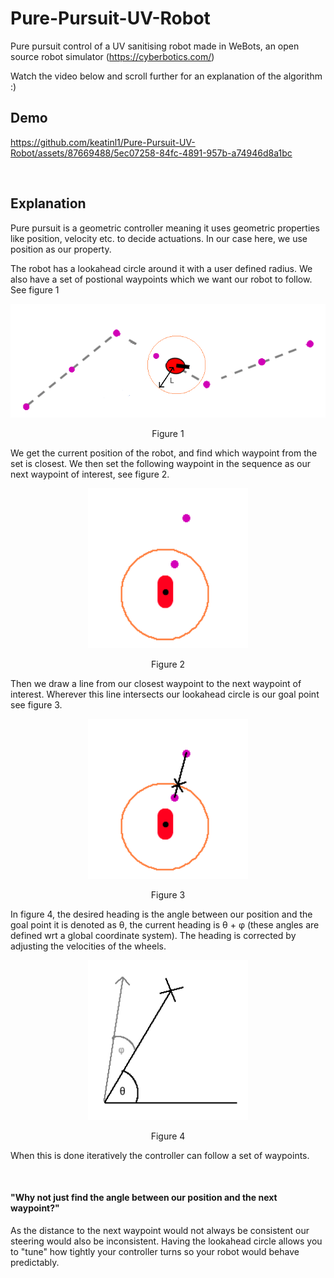 # Pure-Pursuit-UV-Robot 

Pure pursuit control of a UV sanitising robot made in WeBots, an open source robot simulator (https://cyberbotics.com/)

Watch the video below and scroll further for an explanation of the algorithm :)

## Demo

https://github.com/keatinl1/Pure-Pursuit-UV-Robot/assets/87669488/5ec07258-84fc-4891-957b-a74946d8a1bc

$~~~~~~~~~~$

## Explanation

Pure pursuit is a geometric controller meaning it uses geometric properties like position, velocity etc. to decide actuations. In our case here, we use position as our property.

The robot has a lookahead circle around it with a user defined radius. We also have a set of postional waypoints which we want our robot to follow. See figure 1

<p align="center">
  <kbd>
    <img src="https://raw.githubusercontent.com/keatinl1/Pure-Pursuit-UV-Robot/main/figures/1.png">
  </kbd>
</p>
<p align="center">
Figure 1
</p>

We get the current position of the robot, and find which waypoint from the set is closest. We then set the following waypoint in the sequence as our next waypoint of interest, see figure 2.

<p align="center">
  <kbd>
    <img width=256 height=256 src="https://raw.githubusercontent.com/keatinl1/Pure-Pursuit-UV-Robot/main/figures/2.png">
  </kbd>
</p>
<p align="center">
Figure 2
</p>

Then we draw a line from our closest waypoint to the next waypoint of interest. Wherever this line intersects our lookahead circle is our goal point see figure 3.

<p align="center">
  <kbd>
    <img width=256 height=256 src="https://raw.githubusercontent.com/keatinl1/Pure-Pursuit-UV-Robot/main/figures/3.png">
  </kbd>
</p>
<p align="center">
Figure 3
</p>

In figure 4, the desired heading is the angle between our position and the goal point it is denoted as θ, the current heading is θ + φ (these angles are defined wrt a global coordinate system). The heading is corrected by adjusting the velocities of the wheels.

<p align="center">
  <kbd>
    <img width=256 height=256 src="https://raw.githubusercontent.com/keatinl1/Pure-Pursuit-UV-Robot/main/figures/4.png">
  </kbd>
</p>
<p align="center">
Figure 4
</p>

When this is done iteratively the controller can follow a set of waypoints.

$~~~~~~~~~~$

#### "Why not just find the angle between our position and the next waypoint?"

As the distance to the next waypoint would not always be consistent our steering would also be inconsistent. Having the lookahead circle allows you to "tune" how tightly your controller turns so your robot would behave predictably.
